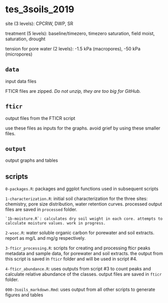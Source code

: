 # tes_3soils_2019

site (3 levels): CPCRW, DWP, SR

treatment (5 levels): baseline/timezero, timezero saturation, field moist, saturation, drought

tension for pore water (2 levels): -1.5 kPa (macropores), -50 kPa (micropores)


## `data` 
input data files

FTICR files are zipped. *Do not unzip, they are too big for GitHub.*

## `fticr` 
output files from the FTICR script 

use these files as inputs for the graphs. avoid grief by using these smaller files.

## `output`
output graphs and tables

## scripts
`0-packages.R`: packages and ggplot functions used in subsequent scripts

`1-characterization.R`: initial soil characterization for the three sites: chemistry, pore size distribution, water retention curves. processed output files are saved in `processed` folder.

    `1b-moisture.R`: calculates dry soil weight in each core. attempts to calculate moisture values. work in progress.

`2-wsoc.R`: water soluble organic carbon for porewater and soil extracts. report as mg/L and mg/g respectively.

`3-fticr_processing.R`: scripts for creating and processing fticr peaks metadata and sample data, for porewater and soil extracts. the output from this script is saved in `fticr` folder and will be used in script #4.

`4-fticr_abundance.R`: uses outputs from script #3 to count peaks and calculate relative abundance of the classes. output files are saved in `fticr` folder.

`000-3soils_markdown.Rmd`: uses output from all other scripts to generate figures and tables
